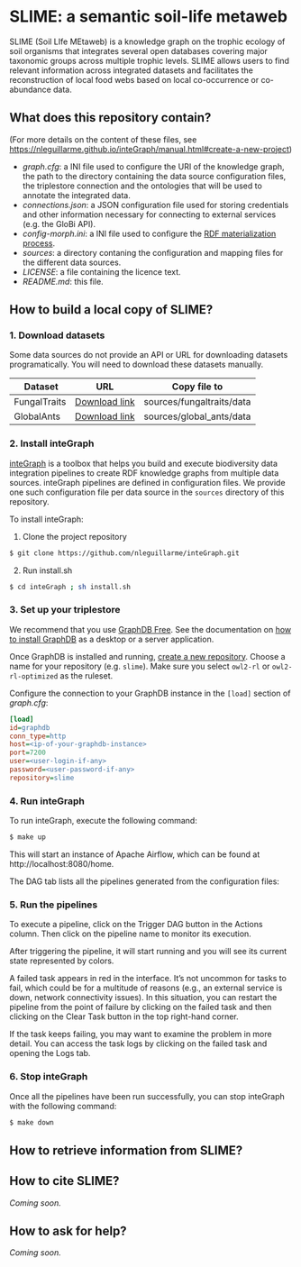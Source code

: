 # SLIME: a semantic soil-life metaweb

SLIME (Soil LIfe MEtaweb) is a knowledge graph on the trophic ecology of soil organisms that integrates several open databases covering major taxonomic groups across multiple trophic levels. SLIME allows users to find relevant information across integrated datasets and facilitates the reconstruction of local food webs based on local co-occurrence or co-abundance data.

## What does this repository contain?
(For more details on the content of these files, see https://nleguillarme.github.io/inteGraph/manual.html#create-a-new-project)
- *graph.cfg*: a INI file used to configure the URI of the knowledge graph, the path to the directory containing the data source configuration files, the triplestore connection and the ontologies that will be used to annotate the integrated data.
- *connections.json*: a JSON configuration file used for storing credentials and other information necessary for connecting to external services (e.g. the GloBi API).
- *config-morph.ini*: a INI file used to configure the [RDF materialization process](https://morph-kgc.readthedocs.io/en/latest/documentation/#configuration).
- *sources*: a directory contaning the configuration and mapping files for the different data sources.
- *LICENSE*: a file containing the licence text.
- *README.md*: this file.

## How to build a local copy of SLIME?

### 1. Download datasets

Some data sources do not provide an API or URL for downloading datasets programatically. You will need to download these datasets manually.

| Dataset | URL | Copy file to |
| ------- | --- | ------- |
| FungalTraits | [Download link](https://docs.google.com/spreadsheets/d/1cxImJWMYVTr6uIQXcTLwK1YNNzQvKJJifzzNpKCM6O0/edit?usp=sharing) | sources/fungaltraits/data |
| GlobalAnts   | [Download link](https://globalants.org/AntsDB/Entry) | sources/global_ants/data |

### 2. Install inteGraph

[inteGraph](https://nleguillarme.github.io/inteGraph/) is a toolbox that helps you build and execute biodiversity data integration pipelines to create RDF knowledge graphs from multiple data sources. inteGraph pipelines are defined in configuration files. We provide one such configuration file per data source in the `sources` directory of this repository.

To install inteGraph:
1. Clone the project repository
```bash
$ git clone https://github.com/nleguillarme/inteGraph.git
```
2. Run install.sh
```bash
$ cd inteGraph ; sh install.sh
```

### 3. Set up your triplestore

We recommend that you use [GraphDB Free](https://graphdb.ontotext.com/). 
See the documentation on [how to install GraphDB](https://graphdb.ontotext.com/documentation/10.7/how-to-install-graphdb.html) as a desktop or a server application. 

Once GraphDB is installed and running, [create a new repository](https://graphdb.ontotext.com/documentation/10.7/creating-a-repository.html). Choose a name for your repository (e.g. `slime`).
Make sure you select `owl2-rl` or `owl2-rl-optimized` as the ruleset.

Configure the connection to your GraphDB instance in the `[load]` section of *graph.cfg*:

```ini
[load]
id=graphdb
conn_type=http
host=<ip-of-your-graphdb-instance>
port=7200
user=<user-login-if-any>
password=<user-password-if-any>
repository=slime
```

### 4. Run inteGraph

To run inteGraph, execute the following command:

```bash
$ make up
```
This will start an instance of Apache Airflow, which can be found at http://localhost:8080/home.

The DAG tab lists all the pipelines generated from the configuration files:

### 5. Run the pipelines

To execute a pipeline, click on the Trigger DAG button in the Actions column. Then click on the pipeline name to monitor its execution.

After triggering the pipeline, it will start running and you will see its current state represented by colors.

A failed task appears in red in the interface. It’s not uncommon for tasks to fail, which could be for a multitude of reasons (e.g., an external service is down, network connectivity issues). In this situation, you can restart the pipeline from the point of failure by clicking on the failed task and then clicking on the Clear Task button in the top right-hand corner.

If the task keeps failing, you may want to examine the problem in more detail. You can access the task logs by clicking on the failed task and opening the Logs tab.

### 6. Stop inteGraph

Once all the pipelines have been run successfully, you can stop inteGraph with the following command: 
```bash
$ make down
```

## How to retrieve information from SLIME?

## How to cite SLIME?

*Coming soon.*

## How to ask for help?

*Coming soon.*
